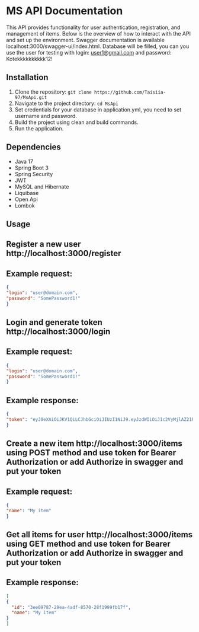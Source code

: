 # MS API Documentation

This API provides functionality for user authentication, registration, and management of items. Below is the overview of how to interact with the API and set up the environment.
Swagger documentation is available localhost:3000/swagger-ui/index.html.
Database will be filled, you can you use the user for testing with login: user1@gmail.com and password: Kotekkkkkkkkkk12!

## Installation

1. Clone the repository: `git clone https://github.com/Taisiia-97/MsApi.git`
2. Navigate to the project directory: `cd MsApi`
3. Set credentials for your database in application.yml, you need to set username and password.
4. Build the project using clean and build commands.
5. Run the application.

## Dependencies

- Java 17
- Spring Boot 3
- Spring Security
- JWT
- MySQL and Hibernate
- Liquibase
- Open Api
- Lombok

## Usage

 ## Register a new user http://localhost:3000/register
 ## Example request:
  ```json
{
  "login": "user@domain.com",
  "password": "SomePassword1!"
}
```

## Login and generate token http://localhost:3000/login
## Example request:
  ```json
{
  "login": "user@domain.com",
  "password": "SomePassword1!"
}
```
## Example response:
  ```json
{
  "token": "eyJ0eXAiOiJKV1QiLCJhbGciOiJIUzI1NiJ9.eyJzdWIiOiJ1c2VyMjlAZ21haWwuY29tIiwiaWF0IjoxNzQxNDc2NzM2LCJleHAiOjE3NDE0ODAzMzZ9.6zb3F1e-kCmxWyIzYLVGBGA99hCfuv6r6mT1fJS7ZTg"
}
```
## Create a new item http://localhost:3000/items using POST method and use token for Bearer Authorization or add Authorize in swagger and put your token
 ## Example request:
  ```json
{
  "name": "My item"
}
```
## Get all items for user http://localhost:3000/items using GET method and use token for Bearer Authorization or add Authorize in swagger and put your token
## Example response:
  ```json
[
  {
    "id": "3ee09787-29ea-4adf-8570-28f1999fb17f",
    "name": "My item"
  }
]
```



